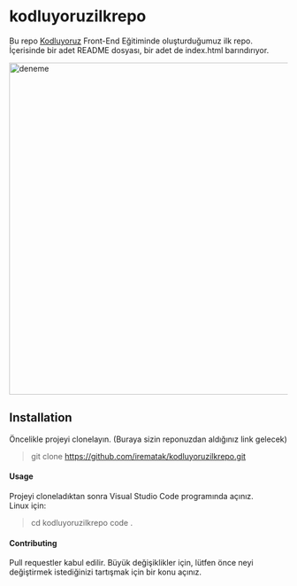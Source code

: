 # kodluyoruzilkrepo
Bu repo [Kodluyoruz](https://kodluyoruz.org/tr/kodluyoruz/) Front-End Eğitiminde oluşturduğumuz ilk repo. İçerisinde bir adet README dosyası, bir adet de index.html barındırıyor.

<img width="600" alt="deneme" src="https://user-images.githubusercontent.com/75726319/210863190-5c14b047-c51f-42f0-adbe-01a29f0f3c42.PNG">

## Installation 

Öncelikle projeyi clonelayın. (Buraya sizin reponuzdan aldığınız link gelecek)  

> git clone https://github.com/irematak/kodluyoruzilkrepo.git

#### Usage

Projeyi cloneladıktan sonra Visual Studio Code programında açınız.    
Linux için:   
> cd kodluyoruzilkrepo code .

#### Contributing

Pull requestler kabul edilir. Büyük değişiklikler için, lütfen önce neyi değiştirmek istediğinizi tartışmak için bir konu açınız.

